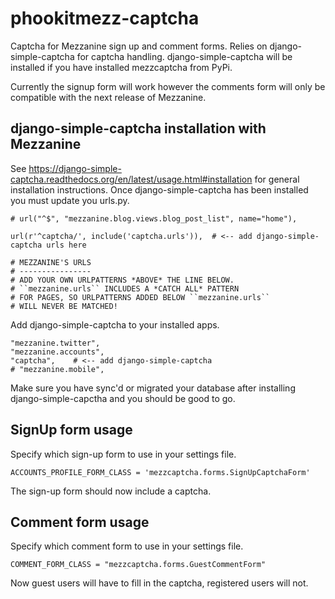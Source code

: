 # phookitmezz-captcha
Captcha for Mezzanine sign up and comment forms. Relies on django-simple-captcha for captcha handling. django-simple-captcha will be installed if you have installed mezzcaptcha from PyPi.

Currently the signup form will work however the comments form will only be compatible with the next release of Mezzanine.

## django-simple-captcha installation with Mezzanine

See https://django-simple-captcha.readthedocs.org/en/latest/usage.html#installation for general installation instructions.
Once django-simple-captcha has been installed you must update you urls.py.

    # url("^$", "mezzanine.blog.views.blog_post_list", name="home"),
    
    url(r'^captcha/', include('captcha.urls')),  # <-- add django-simple-captcha urls here
    
    # MEZZANINE'S URLS
    # ----------------
    # ADD YOUR OWN URLPATTERNS *ABOVE* THE LINE BELOW.
    # ``mezzanine.urls`` INCLUDES A *CATCH ALL* PATTERN
    # FOR PAGES, SO URLPATTERNS ADDED BELOW ``mezzanine.urls``
    # WILL NEVER BE MATCHED!

Add django-simple-captcha to your installed apps.

    "mezzanine.twitter",
    "mezzanine.accounts",
    "captcha",    # <-- add django-simple-captcha 
    # "mezzanine.mobile",

Make sure you have sync'd or migrated your database after installing django-simple-capctha and you should be good to go.

## SignUp form usage
Specify which sign-up form to use in your settings file.

    ACCOUNTS_PROFILE_FORM_CLASS = 'mezzcaptcha.forms.SignUpCaptchaForm'

The sign-up form should now include a captcha.

## Comment form usage
Specify which comment form to use in your settings file.

    COMMENT_FORM_CLASS = "mezzcaptcha.forms.GuestCommentForm"

Now guest users will have to fill in the captcha, registered users will not.
